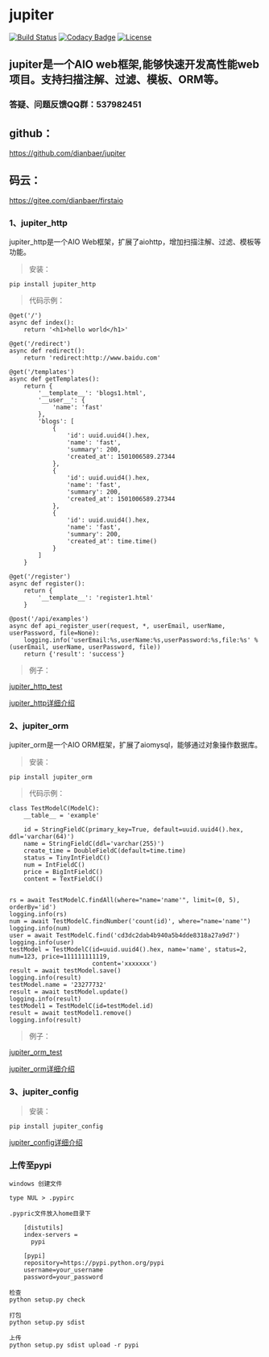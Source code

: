 # jupiter

[![Build Status](https://travis-ci.org/dianbaer/jupiter.svg?branch=master)](https://travis-ci.org/dianbaer/jupiter)
[![Codacy Badge](https://api.codacy.com/project/badge/Grade/8c69b645d91f4407a74dcf1e56d67e52)](https://www.codacy.com/app/232365732/jupiter?utm_source=github.com&amp;utm_medium=referral&amp;utm_content=dianbaer/jupiter&amp;utm_campaign=Badge_Grade)
[![License](https://img.shields.io/badge/License-MIT-blue.svg)](LICENSE)


## jupiter是一个AIO web框架,能够快速开发高性能web项目。支持扫描注解、过滤、模板、ORM等。

### 答疑、问题反馈QQ群：537982451

## github：


https://github.com/dianbaer/jupiter


## 码云：

https://gitee.com/dianbaer/firstaio


### 1、jupiter_http


jupiter_http是一个AIO Web框架，扩展了aiohttp，增加扫描注解、过滤、模板等功能。

>安装：
	
	pip install jupiter_http
	
	
>代码示例：

	
	@get('/')
	async def index():
		return '<h1>hello world</h1>'

	@get('/redirect')
	async def redirect():
		return 'redirect:http://www.baidu.com'

	@get('/templates')
	async def getTemplates():
		return {
			'__template__': 'blogs1.html',
			'__user__': {
				'name': 'fast'
			},
			'blogs': [
				{
					'id': uuid.uuid4().hex,
					'name': 'fast',
					'summary': 200,
					'created_at': 1501006589.27344
				},
				{
					'id': uuid.uuid4().hex,
					'name': 'fast',
					'summary': 200,
					'created_at': 1501006589.27344
				},
				{
					'id': uuid.uuid4().hex,
					'name': 'fast',
					'summary': 200,
					'created_at': time.time()
				}
			]
		}

	@get('/register')
	async def register():
		return {
			'__template__': 'register1.html'
		}

	@post('/api/examples')
	async def api_register_user(request, *, userEmail, userName, userPassword, file=None):
		logging.info('userEmail:%s,userName:%s,userPassword:%s,file:%s' % (userEmail, userName, userPassword, file))
		return {'result': 'success'}


>例子：


[jupiter_http_test](./jupiter_http_test)


[jupiter_http详细介绍](./jupiter_http)



### 2、jupiter_orm


jupiter_orm是一个AIO ORM框架，扩展了aiomysql，能够通过对象操作数据库。


>安装：

	pip install jupiter_orm
	

>代码示例：


	class TestModelC(ModelC):
		__table__ = 'example'

		id = StringFieldC(primary_key=True, default=uuid.uuid4().hex, ddl='varchar(64)')
		name = StringFieldC(ddl='varchar(255)')
		create_time = DoubleFieldC(default=time.time)
		status = TinyIntFieldC()
		num = IntFieldC()
		price = BigIntFieldC()
		content = TextFieldC()
		

	rs = await TestModelC.findAll(where="name='name'", limit=(0, 5), orderBy='id')
	logging.info(rs)
	num = await TestModelC.findNumber('count(id)', where="name='name'")
	logging.info(num)
	user = await TestModelC.find('cd3dc2dab4b940a5b4dde8318a27a9d7')
	logging.info(user)
	testModel = TestModelC(id=uuid.uuid4().hex, name='name', status=2, num=123, price=111111111119,
						   content='xxxxxxx')
	result = await testModel.save()
	logging.info(result)
	testModel.name = '23277732'
	result = await testModel.update()
	logging.info(result)
	testModel1 = TestModelC(id=testModel.id)
	result = await testModel1.remove()
	logging.info(result)
	

>例子：


[jupiter_orm_test](./jupiter_orm_test)


[jupiter_orm详细介绍](./jupiter_orm)



### 3、jupiter_config

>安装：

	pip install jupiter_config
	
	
[jupiter_config详细介绍](./jupiter_config)




### 上传至pypi


	windows 创建文件

	type NUL > .pypirc

	.pypric文件放入home目录下

		[distutils]
		index-servers =
		  pypi

		[pypi]
		repository=https://pypi.python.org/pypi
		username=your_username
		password=your_password

	检查	
	python setup.py check

	打包
	python setup.py sdist

	上传
	python setup.py sdist upload -r pypi



	
